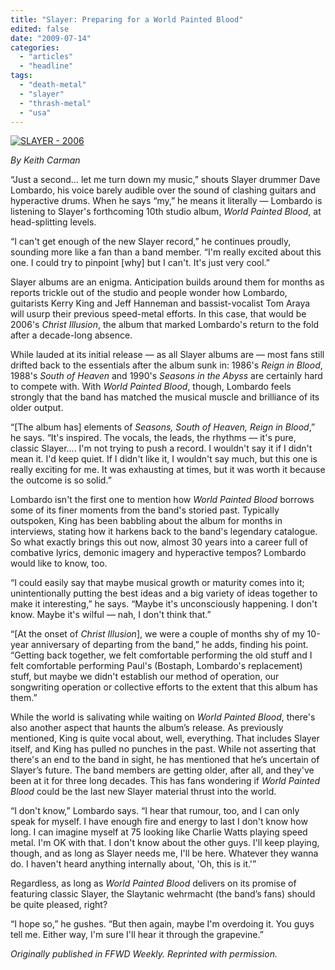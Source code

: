 ```yaml
---
title: "Slayer: Preparing for a World Painted Blood"
edited: false
date: "2009-07-14"
categories:
  - "articles"
  - "headline"
tags:
  - "death-metal"
  - "slayer"
  - "thrash-metal"
  - "usa"
---
```


[![SLAYER - 2006](http://www.hellbound.ca/wp-content/uploads/2009/07/MUSIC_slayer.jpg "SLAYER - 2006")](http://www.hellbound.ca/wp-content/uploads/2009/07/MUSIC_slayer.jpg)

_By Keith Carman_

“Just a second… let me turn down my music,” shouts Slayer drummer Dave Lombardo, his voice barely audible over the sound of clashing guitars and hyperactive drums. When he says “my,” he means it literally — Lombardo is listening to Slayer's forthcoming 10th studio album, _World Painted Blood_, at head-splitting levels.

“I can't get enough of the new Slayer record,” he continues proudly, sounding more like a fan than a band member. “I'm really excited about this one. I could try to pinpoint \[why\] but I can't. It's just very cool.”

Slayer albums are an enigma. Anticipation builds around them for months as reports trickle out of the studio and people wonder how Lombardo, guitarists Kerry King and Jeff Hanneman and bassist-vocalist Tom Araya will usurp their previous speed-metal efforts. In this case, that would be 2006's _Christ Illusion_, the album that marked Lombardo's return to the fold after a decade-long absence.

While lauded at its initial release — as all Slayer albums are — most fans still drifted back to the essentials after the album sunk in: 1986's _Reign in Blood_, 1988's _South of Heaven_ and 1990's _Seasons in the Abyss_ are certainly hard to compete with. With _World Painted Blood_, though, Lombardo feels strongly that the band has matched the musical muscle and brilliance of its older output.

“\[The album has\] elements of _Seasons, South of Heaven, Reign in Blood_,” he says. “It's inspired. The vocals, the leads, the rhythms — it's pure, classic Slayer.... I'm not trying to push a record. I wouldn't say it if I didn't mean it. I'd keep quiet. If I didn't like it, I wouldn't say much, but this one is really exciting for me. It was exhausting at times, but it was worth it because the outcome is so solid.”

Lombardo isn't the first one to mention how _World Painted Blood_ borrows some of its finer moments from the band's storied past. Typically outspoken, King has been babbling about the album for months in interviews, stating how it harkens back to the band's legendary catalogue. So what exactly brings this out now, almost 30 years into a career full of combative lyrics, demonic imagery and hyperactive tempos? Lombardo would like to know, too.

“I could easily say that maybe musical growth or maturity comes into it; unintentionally putting the best ideas and a big variety of ideas together to make it interesting,” he says. “Maybe it's unconsciously happening. I don't know. Maybe it's wilful — nah, I don't think that.”

“\[At the onset of _Christ Illusion_\], we were a couple of months shy of my 10-year anniversary of departing from the band,” he adds, finding his point. “Getting back together, we felt comfortable performing the old stuff and I felt comfortable performing Paul's (Bostaph, Lombardo's replacement) stuff, but maybe we didn't establish our method of operation, our songwriting operation or collective efforts to the extent that this album has them.”

While the world is salivating while waiting on _World Painted Blood_, there's also another aspect that haunts the album’s release. As previously mentioned, King is quite vocal about, well, everything. That includes Slayer itself, and King has pulled no punches in the past. While not asserting that there's an end to the band in sight, he has mentioned that he’s uncertain of Slayer’s future. The band members are getting older, after all, and they've been at it for three long decades. This has fans wondering if _World Painted Blood_ could be the last new Slayer material thrust into the world.

“I don't know,” Lombardo says. “I hear that rumour, too, and I can only speak for myself. I have enough fire and energy to last I don't know how long. I can imagine myself at 75 looking like Charlie Watts playing speed metal. I'm OK with that. I don't know about the other guys. I'll keep playing, though, and as long as Slayer needs me, I'll be here. Whatever they wanna do. I haven't heard anything internally about, 'Oh, this is it.'”

Regardless, as long as _World Painted Blood_ delivers on its promise of featuring classic Slayer, the Slaytanic wehrmacht (the band’s fans) should be quite pleased, right?

“I hope so,” he gushes. “But then again, maybe I'm overdoing it. You guys tell me. Either way, I'm sure I'll hear it through the grapevine.”

_Originally published in FFWD Weekly. Reprinted with permission._
